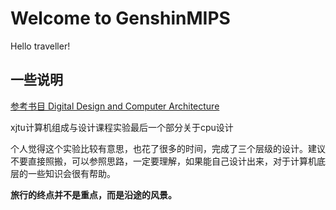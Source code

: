# Welcome to GenshinMIPS

Hello traveller!

## 一些说明

[参考书目 Digital Design and Computer Architecture](./Digital%20Design%20and%20Computer%20Architecture.pdf)

xjtu计算机组成与设计课程实验最后一个部分关于cpu设计

个人觉得这个实验比较有意思，也花了很多的时间，完成了三个层级的设计。建议不要直接照搬，可以参照思路，一定要理解，如果能自己设计出来，对于计算机底层的一些知识会很有帮助。

**旅行的终点并不是重点，而是沿途的风景。**
